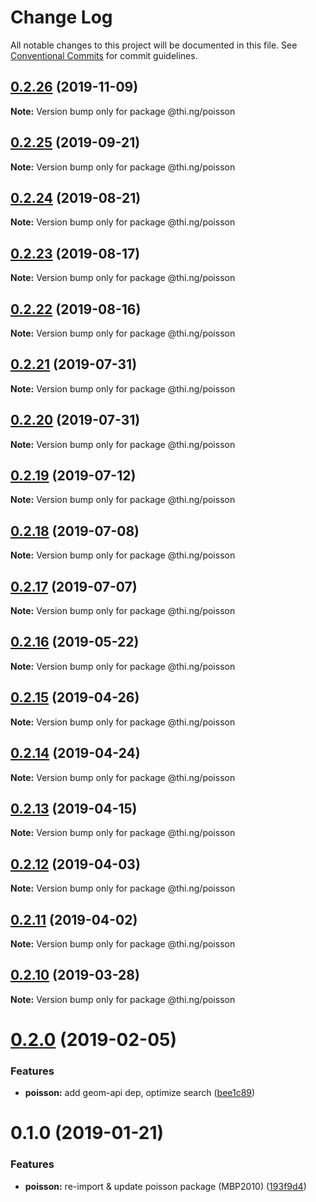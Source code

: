 # Change Log

All notable changes to this project will be documented in this file.
See [Conventional Commits](https://conventionalcommits.org) for commit guidelines.

## [0.2.26](https://github.com/thi-ng/umbrella/compare/@thi.ng/poisson@0.2.25...@thi.ng/poisson@0.2.26) (2019-11-09)

**Note:** Version bump only for package @thi.ng/poisson





## [0.2.25](https://github.com/thi-ng/umbrella/compare/@thi.ng/poisson@0.2.24...@thi.ng/poisson@0.2.25) (2019-09-21)

**Note:** Version bump only for package @thi.ng/poisson





## [0.2.24](https://github.com/thi-ng/umbrella/compare/@thi.ng/poisson@0.2.23...@thi.ng/poisson@0.2.24) (2019-08-21)

**Note:** Version bump only for package @thi.ng/poisson





## [0.2.23](https://github.com/thi-ng/umbrella/compare/@thi.ng/poisson@0.2.22...@thi.ng/poisson@0.2.23) (2019-08-17)

**Note:** Version bump only for package @thi.ng/poisson





## [0.2.22](https://github.com/thi-ng/umbrella/compare/@thi.ng/poisson@0.2.21...@thi.ng/poisson@0.2.22) (2019-08-16)

**Note:** Version bump only for package @thi.ng/poisson





## [0.2.21](https://github.com/thi-ng/umbrella/compare/@thi.ng/poisson@0.2.20...@thi.ng/poisson@0.2.21) (2019-07-31)

**Note:** Version bump only for package @thi.ng/poisson





## [0.2.20](https://github.com/thi-ng/umbrella/compare/@thi.ng/poisson@0.2.19...@thi.ng/poisson@0.2.20) (2019-07-31)

**Note:** Version bump only for package @thi.ng/poisson





## [0.2.19](https://github.com/thi-ng/umbrella/compare/@thi.ng/poisson@0.2.18...@thi.ng/poisson@0.2.19) (2019-07-12)

**Note:** Version bump only for package @thi.ng/poisson





## [0.2.18](https://github.com/thi-ng/umbrella/compare/@thi.ng/poisson@0.2.17...@thi.ng/poisson@0.2.18) (2019-07-08)

**Note:** Version bump only for package @thi.ng/poisson





## [0.2.17](https://github.com/thi-ng/umbrella/compare/@thi.ng/poisson@0.2.16...@thi.ng/poisson@0.2.17) (2019-07-07)

**Note:** Version bump only for package @thi.ng/poisson





## [0.2.16](https://github.com/thi-ng/umbrella/compare/@thi.ng/poisson@0.2.15...@thi.ng/poisson@0.2.16) (2019-05-22)

**Note:** Version bump only for package @thi.ng/poisson





## [0.2.15](https://github.com/thi-ng/umbrella/compare/@thi.ng/poisson@0.2.14...@thi.ng/poisson@0.2.15) (2019-04-26)

**Note:** Version bump only for package @thi.ng/poisson





## [0.2.14](https://github.com/thi-ng/umbrella/compare/@thi.ng/poisson@0.2.13...@thi.ng/poisson@0.2.14) (2019-04-24)

**Note:** Version bump only for package @thi.ng/poisson





## [0.2.13](https://github.com/thi-ng/umbrella/compare/@thi.ng/poisson@0.2.12...@thi.ng/poisson@0.2.13) (2019-04-15)

**Note:** Version bump only for package @thi.ng/poisson





## [0.2.12](https://github.com/thi-ng/umbrella/compare/@thi.ng/poisson@0.2.11...@thi.ng/poisson@0.2.12) (2019-04-03)

**Note:** Version bump only for package @thi.ng/poisson





## [0.2.11](https://github.com/thi-ng/umbrella/compare/@thi.ng/poisson@0.2.10...@thi.ng/poisson@0.2.11) (2019-04-02)

**Note:** Version bump only for package @thi.ng/poisson





## [0.2.10](https://github.com/thi-ng/umbrella/compare/@thi.ng/poisson@0.2.9...@thi.ng/poisson@0.2.10) (2019-03-28)

**Note:** Version bump only for package @thi.ng/poisson







# [0.2.0](https://github.com/thi-ng/umbrella/compare/@thi.ng/poisson@0.1.2...@thi.ng/poisson@0.2.0) (2019-02-05)


### Features

* **poisson:** add geom-api dep, optimize search ([bee1c89](https://github.com/thi-ng/umbrella/commit/bee1c89))



# 0.1.0 (2019-01-21)


### Features

* **poisson:** re-import & update poisson package (MBP2010) ([193f9d4](https://github.com/thi-ng/umbrella/commit/193f9d4))
